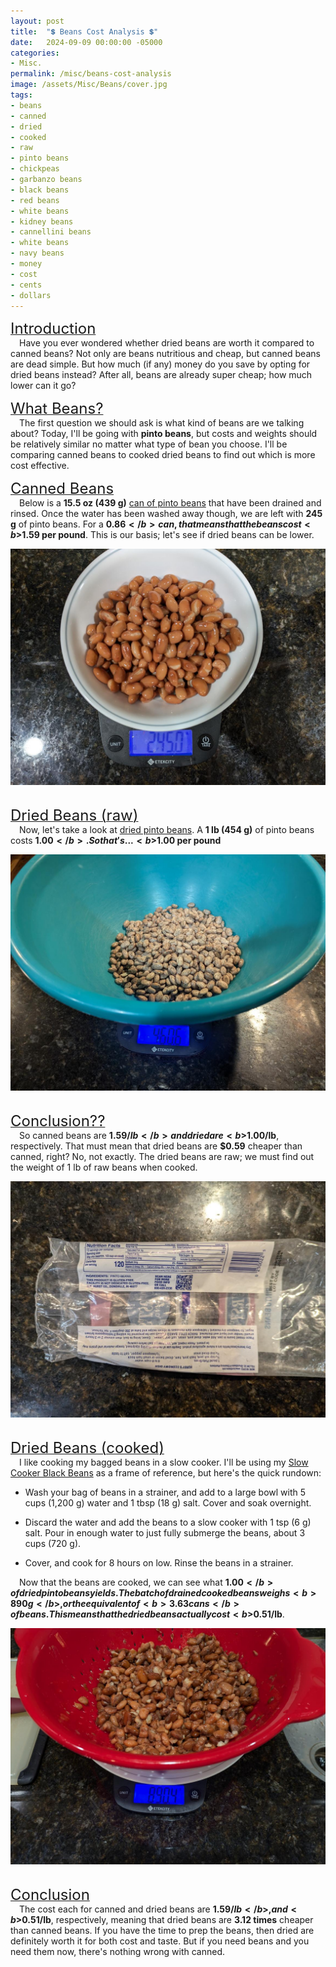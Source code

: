 ```yaml
---
layout: post
title:  "💲 Beans Cost Analysis 💲"
date:   2024-09-09 00:00:00 -05000
categories: 
- Misc.
permalink: /misc/beans-cost-analysis
image: /assets/Misc/Beans/cover.jpg
tags: 
- beans
- canned
- dried
- cooked
- raw
- pinto beans
- chickpeas
- garbanzo beans
- black beans
- red beans
- white beans
- kidney beans
- cannellini beans
- white beans
- navy beans
- money
- cost
- cents
- dollars
---
```

<u><font size="+2">Introduction</font></u><br>
&emsp;Have you ever wondered whether dried beans are worth it compared to canned beans?  Not only are beans nutritious and cheap, but canned beans are dead simple.  But how much (if any) money do you save by opting for dried beans instead?  After all, beans are already super cheap; how much lower can it go?

<u><font size="+2">What Beans?</font></u><br>
&emsp;The first question we should ask is what kind of beans are we talking about?  Today, I'll be going with <b>pinto beans</b>, but costs and weights should be relatively similar no matter what type of bean you choose.  I'll be comparing canned beans to cooked dried beans to find out which is more cost effective.

<u><font size="+2">Canned Beans</font></u><br>
&emsp;Below is a <b>15.5 oz (439 g)</b> <a href="https://www.walmart.com/ip/Great-Value-Pinto-Beans-15-5-oz-Can/10534043?classType=REGULAR&athbdg=L1200&from=/search">can of pinto beans</a> that have been drained and rinsed.  Once the water has been washed away though, we are left with <b>245 g</b> of pinto beans.  For a <b>$0.86</b> can, that means that the beans cost <b>$1.59 per pound</b>.  This is our basis; let's see if dried beans can be lower.

<center><img src="/assets/Misc/Beans/canned.jpg" alt="" class="larger-image"></center><br>

<u><font size="+2">Dried Beans (raw)</font></u><br>
&emsp;Now, let's take a look at <a href="https://www.walmart.com/ip/Great-Value-Pinto-Beans-1-lb/294723013?classType=REGULAR&athbdg=L1600&from=/search">dried pinto beans</a>.  A <b>1 lb (454 g)</b> of pinto beans costs <b>$1.00</b>.  So that's ... <b>$1.00 per pound</b>

<center><img src="/assets/Misc/Beans/raw.jpg" alt="" class="larger-image"></center><br>

<u><font size="+2">Conclusion??</font></u><br>
&emsp;So canned beans are <b>$1.59/lb</b> and dried are <b>$1.00/lb</b>, respectively.  That must mean that dried beans are <b>$0.59</b> cheaper than canned, right?  No, not exactly.  The dried beans are raw; we must find out the weight of 1 lb of raw beans when cooked.

<center><img src="/assets/Misc/Beans/nutrition-facts.jpg" alt="" class="larger-image"></center><br>

<u><font size="+2">Dried Beans (cooked)</font></u><br>
&emsp;I like cooking my bagged beans in a slow cooker.  I'll be using my <a href="/recipes/slow-cooked-beans">Slow Cooker Black Beans</a> as a frame of reference, but here's the quick rundown:<br>

- Wash your bag of beans in a strainer, and add to a large bowl with 5 cups (1,200 g) water and 1 tbsp (18 g) salt. Cover and soak overnight.<br>

- Discard the water and add the beans to a slow cooker with 1 tsp (6 g) salt.  Pour in enough water to just fully submerge the beans, about 3 cups (720 g).<br>

- Cover, and cook for 8 hours on low.  Rinse the beans in a strainer.<br>

&emsp;Now that the beans are cooked, we can see what <b>$1.00</b> of dried pinto beans yields.  The batch of drained cooked beans weighs <b>890 g</b>, or the equivalent of <b>3.63 cans</b> of beans.  This means that the dried beans actually cost <b>$0.51/lb</b>.

<center><img src="/assets/Misc/Beans/cooked.jpg" alt="" class="larger-image"></center><br>

<u><font size="+2">Conclusion</font></u><br>
&emsp;The cost each for canned and dried beans are <b>$1.59/lb</b>, and <b>$0.51/lb</b>, respectively, meaning that dried beans are <b>3.12 times</b> cheaper than canned beans.  If you have the time to prep the beans, then dried are definitely worth it for both cost and taste.  But if you need beans and you need them now, there's nothing wrong with canned.